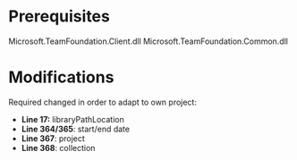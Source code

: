 # Prerequisites
Microsoft.TeamFoundation.Client.dll
Microsoft.TeamFoundation.Common.dll

# Modifications
Required changed in order to adapt to own project:
  - **Line 17:**      libraryPathLocation
  - **Line 364/365**: start/end date
  - **Line 367**:     project
  - **Line 368**:     collection